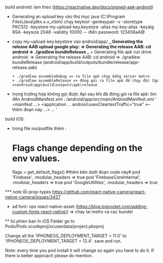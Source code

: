 build android: lam theo (https://reactnative.dev/docs/signed-apk-android)

- Generating an upload key vào thư mục java (C:\Program Files\Java\jdkx.x.x_x\bin) chạy keytool -genkeypair -v -storetype PKCS12 -keystore my-upload-key.keystore -alias my-key-alias -keyalg RSA -keysize 2048 -validity 10000
-- điền password: 123456aA@
- copy my-upload-key.keystore vào android/app/
  **_ Generating the release AAB upload google play: => Generating the release AAB: cd android => ./gradlew bundleRelease
  _** + Generating file apk run drive android: => Generating the release AAB: cd android => ./gradlew bundleRelease (android/app/build/outputs/bundle/release/app-release.aab)

      + ./gradlew assembleDebug => ra file apk chạy bẳng server metro
      + ./gradlew assembleRelease => đóng gói ra file apk để chạy độc lập =>android\app\build\outputs\apk\release

- trong trường hợp không gọi được Api sau khi đã đóng gói ra file apk:
  tìm đến AndroidManifest.xml : /android/app/src/main/AndroidManifest.xml
  '
  <manifest ...>
  <uses-permission android:name="android.permission.INTERNET" />
  <application
  ...
  android:usesCleartextTraffic="true" <-- thêm đoạn này
  ...>
  ...
  </application>
  </manifest>
  '

build IOS:

- trong file ios/podfile thêm :
  # Flags change depending on the env values.
  flags = get_default_flags()
  #thêm bên dưới đoạn code này#
  pod 'Firebase', :modular_headers => true
  pod 'FirebaseCoreInternal', :modular_headers => true
  pod 'GoogleUtilities', :modular_headers => true



*** note
lỗi prop-types https://github.com/react-native-camera/react-native-camera/issues/3427


+ ađ font: npx react-native-asset (https://blog.logrocket.com/adding-custom-fonts-react-native/) => chay lai metro va cac bundel



** loi phien ban
In iOS Folder go to Pods/Pods.xcodeproj/xcuserdata/project.pbxproj

Change all the 'IPHONEOS_DEPLOYMENT_TARGET = 11.0' to 'IPHONEOS_DEPLOYMENT_TARGET = 12.4'. save and run.

Note: every time you pod install it will change so again you have to do it. If there is better approach please do mention.
